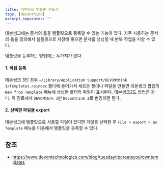 ```yaml
---
title: 데본씽크 템플릿 만들기
tags: [devonthink]
excerpt_separator: ""
---
```


데본씽크에는 문서의 틀을 템플릿으로 등록할 수 있는 기능이 있다. 자주 사용하는 문서의 틀을 정의해서 템플릿으로 저장해 좋으면 문서를 생성할 때 반복 작업을 피할 수 있다.

템플릿을 등록하는 방법에는 두가지가 있다.

#### 1. 직접 등록

데본씽크 3인 경우 `~/Library/Application Support/DEVONthink 3/Templates.noindex` 폴더에 들어가서 새로운 폴더나 파일을 만들면 데본씽크 팝업의 `New from Template` 메뉴에 생성한 폴더와 파일이 표시된다. 데본씽크2도 방법은 같다. 위 경로에서 `DEVONthnk 3`만 `Devonthink 2`로 변경하면 된다.

#### 2. 선택한 파일을 export 

데본씽크에 템플릿으로 사용할 파일이 있다면 파일을 선택한 후 `File > export > as Template` 메뉴를 이용해서 템플릿을 등록할 수 있다.
 
## 참조

- <https://www.devontechnologies.com/blog/tuesdaytipcreateyourowntemplates>
